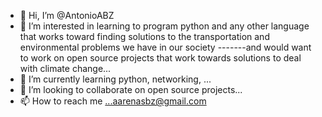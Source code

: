 - 👋 Hi, I’m @AntonioABZ
- 👀 I’m interested in learning to program python and any other language that works toward finding solutions to the transportation and environmental problems we have in our society 
-------and would want to work on open source projects that work towards solutions to deal with climate change...
- 🌱 I’m currently learning python, networking,  ...
- 💞️ I’m looking to collaborate on open source projects...
- 📫 How to reach me ...aarenasbz@gmail.com

<!---
AntonioABZ/AntonioABZ is a ✨ special ✨ repository because its `README.md` (this file) appears on your GitHub profile.
You can click the Preview link to take a look at your changes.
--->
